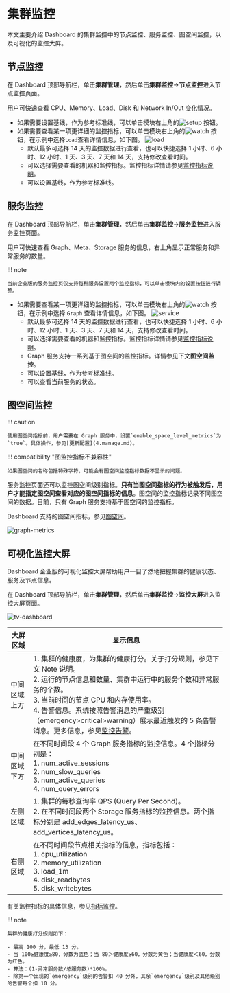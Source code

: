 # 集群监控

本文主要介绍 Dashboard 的集群监控中的节点监控、服务监控、图空间监控，以及可视化的监控大屏。

## 节点监控

在 Dashboard 顶部导航栏，单击**集群管理**，然后单击**集群监控**->**节点监控**进入节点监控页面。

用户可快速查看 CPU、Memory、Load、Disk 和 Network In/Out 变化情况。

- 如果需要设置基线，作为参考标准线，可以单击模块右上角的![setup](https://docs-cdn.nebula-graph.com.cn/figures/Setup_cn.png) 按钮。
- 如果需要查看某一项更详细的监控指标，可以单击模块右上角的![watch](https://docs-cdn.nebula-graph.com.cn/figures/watch_cn.png) 按钮，在示例中选择`Load`查看详情信息，如下图。
    ![load](https://docs-cdn.nebula-graph.com.cn/figures/ds-003_cn.png)
  - 默认最多可选择 14 天的监控数据进行查看，也可以快捷选择 1 小时、6 小时、12 小时、1 天、3 天、7 天和 14 天，支持修改查看时间。
  - 可以选择需要查看的机器和监控指标。监控指标详情请参见[监控指标说明](../7.monitor-parameter.md)。
  - 可以设置基线，作为参考标准线。

## 服务监控

在 Dashboard 顶部导航栏，单击**集群管理**，然后单击**集群监控**->**服务监控**进入服务监控页面。

用户可快速查看 Graph、Meta、Storage 服务的信息，右上角显示正常服务和异常服务的数量。

!!! note

    当前企业版的服务监控页仅支持每种服务设置两个监控指标，可以单击模块内的设置按钮进行调整。

- 如果需要查看某一项更详细的监控指标，可以单击模块右上角的![watch](https://docs-cdn.nebula-graph.com.cn/figures/watch_cn.png) 按钮，在示例中选择 `Graph` 查看详情信息，如下图。
   ![service](https://docs-cdn.nebula-graph.com.cn/figures/ds-005_cn.png)
  - 默认最多可选择 14 天的监控数据进行查看，也可以快捷选择 1 小时、6 小时、12 小时、1 天、3 天、7 天和 14 天，支持修改查看时间。
  - 可以选择需要查看的机器和监控指标。监控指标详情请参见[监控指标说明](../7.monitor-parameter.md)。
  - Graph 服务支持一系列基于图空间的监控指标。详情参见下文**图空间监控**。
  - 可以设置基线，作为参考标准线。
  - 可以查看当前服务的状态。

## 图空间监控

!!! caution

    使用图空间指标前，用户需要在 Graph 服务中，设置`enable_space_level_metrics`为`true`。具体操作，参见[更新配置](4.manage.md)。

!!! compatibility "图监控指标不兼容性"

    如果图空间的名称包括特殊字符，可能会有图空间监控指标数据不显示的问题。

服务监控页面还可以监控图空间级别指标。**只有当图空间指标的行为被触发后，用户才能指定图空间查看对应的图空间指标的信息**。图空间的监控指标记录不同图空间的数据。目前，只有 Graph 服务支持基于图空间的监控指标。

Dashboard 支持的图空间指标，参见[图空间](../7.monitor-parameter.md)。

![graph-metrics](https://docs-cdn.nebula-graph.com.cn/figures/space_level_metrics_cn.png)

## 可视化监控大屏

Dashboard 企业版的可视化监控大屏帮助用户一目了然地把握集群的健康状态、服务及节点信息。

在 Dashboard 顶部导航栏，单击**集群管理**，然后单击**集群监控**->**监控大屏**进入监控大屏页面。
    
![tv-dashboard](https://docs-cdn.nebula-graph.com.cn/figures/screen_2022-04-13_cn.png)

| 大屏区域         | 显示信息                                                     |
| ------------ | ------------------------------------------------------------ |
| 中间区域上方 | 1. 集群的健康度，为集群的健康打分。关于打分规则，参见下文 Note 说明。 <br>2. 运行的节点信息和数量、集群中运行中的服务个数和异常服务的个数。 <br/>3. 当前时间的节点 CPU 和内存使用率。<br/>4. 告警信息。系统按照告警消息的严重级别（emergency>critical>warning）展示最近触发的 5 条告警消息。更多信息，参见[监控告警](../9.alerts.md)。 |
| 中间区域下方 | 在不同时间段 4 个 Graph 服务指标的监控信息。4 个指标分别是：<br/>1. num_active_sessions<br/>2. num_slow_queries<br/>3. num_active_queries<br/>4. num_query_errors |
| 左侧区域     | 1. 集群的每秒查询率 QPS (Query Per Second)。<br/>2. 在不同时间段两个 Storage 服务指标的监控信息。两个指标分别是 add_edges_latency_us、add_vertices_latency_us。 |
| 右侧区域     | 在不同时间段节点相关指标的信息，指标包括：<br/>1. cpu_utilization<br/>2. memory_utilization<br/>3. load_1m<br/>4. disk_readbytes<br/>5. disk_writebytes |

有关监控指标的具体信息，参见[指标监控](../7.monitor-parameter.md)。

!!! note

    集群的健康打分规则如下：

    - 最高 100 分，最低 13 分。
    - 当 100≥健康度≥80，分数为蓝色；当 80＞健康度≥60，分数为黄色；当健康度＜60，分数为红色。
    - 算法：(1-异常服务数/总服务数)*100%。
    - 除第一个出现的`emergency`级别的告警扣 40 分外，其余`emergency`级别及其他级别的告警每个扣 10 分。
